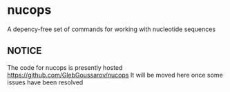 # nucops
A depency-free set of commands for working with nucleotide sequences
## NOTICE
The code for nucops is presently hosted https://github.com/GlebGoussarov/nucops
It will be moved here once some issues have been resolved
